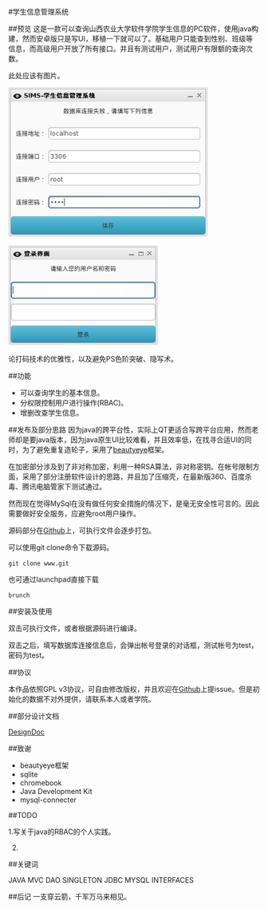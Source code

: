 #学生信息管理系统

##预览
这是一款可以查询山西农业大学软件学院学生信息的PC软件，使用java构建，然而安卓版只是写UI，移植一下就可以了。基础用户只能查到性别、班级等信息，而高级用户开放了所有接口。并且有测试用户，测试用户有限额的查询次数。

此处应该有图片。

![](screenshot/Screenshot1.png)

![](screenshot/Screenshot2.png)

论打码技术的优雅性，以及避免PS色阶突破、隐写术。

##功能

 + 可以查询学生的基本信息。
 + 分权限控制用户进行操作(RBAC)。
 + 增删改查学生信息。

##发布及部分思路
因为java的跨平台性，实际上QT更适合写跨平台应用，然而老师却是要java版本，因为java原生UI比较难看，并且效率低，在找寻合适UI的同时，为了避免重复造轮子，采用了[beautyeye](https://github.com/JackJiang2011/beautyeye)框架。

在加密部分涉及到了非对称加密，利用一种RSA算法，非对称密钥。在帐号限制方面，采用了部分注册软件设计的思路，并且加了压缩壳，在最新版360、百度杀毒、腾讯电脑管家下测试通过。

然而现在觉得MySql在没有做任何安全措施的情况下，是毫无安全性可言的。因此需要做好安全服务，应避免root用户操作。

源码部分在[Github](https://github.com/DigDream/SIMS)上，可执行文件会逐步打包。

可以使用git clone命令下载源码。

	git clone www.git

也可通过launchpad直接下载

	brunch

##安装及使用

双击可执行文件，或者根据源码进行编译。

双击之后，填写数据库连接信息后，会弹出帐号登录的对话框，测试帐号为test，密码为test。

##协议

本作品依照GPL v3协议，可自由修改版权，并且欢迎在[Github](https://github.com/DigDream/SIMS)上提issue。但是初始化的数据不对外提供，请联系本人或者学院。

##部分设计文档

[DesignDoc](https://github.com/DigDream/SIMS/blob/master/DesignDoc.md)

[]()

##致谢

+ beautyeye框架
+ sqlite
+ chromebook
+ Java Development Kit
+ mysql-connecter

##TODO

1.写关于java的RBAC的个人实践。

2.

##关键词

JAVA MVC DAO SINGLETON JDBC MYSQL INTERFACES

##后记
一支穿云箭，千军万马来相见。